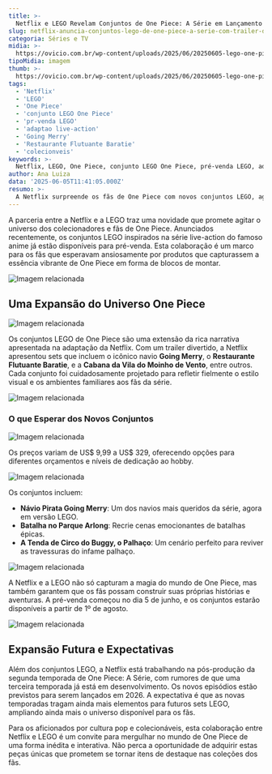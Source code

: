 ```yaml
---
title: >-
  Netflix e LEGO Revelam Conjuntos de One Piece: A Série em Lançamento Imperdível
slug: netflix-anuncia-conjuntos-lego-de-one-piece-a-serie-com-trailer-divertido
categoria: Séries e TV
midia: >-
  https://ovicio.com.br/wp-content/uploads/2025/06/20250605-lego-one-piece-a-serie.webp
tipoMidia: imagem
thumb: >-
  https://ovicio.com.br/wp-content/uploads/2025/06/20250605-lego-one-piece-a-serie.webp
tags:
  - 'Netflix'
  - 'LEGO'
  - 'One Piece'
  - 'conjunto LEGO One Piece'
  - 'pr-venda LEGO'
  - 'adaptao live-action'
  - 'Going Merry'
  - 'Restaurante Flutuante Baratie'
  - 'colecionveis'
keywords: >-
  Netflix, LEGO, One Piece, conjunto LEGO One Piece, pré-venda LEGO, adaptação live-action, Going Merry, Restaurante Flutuante Baratie, colecionáveis
author: Ana Luiza
data: '2025-06-05T11:41:05.000Z'
resumo: >-
  A Netflix surpreende os fãs de One Piece com novos conjuntos LEGO, agora em pré-venda, inspirados na sua adaptação live-action. Os kits oferecem uma experiência imersiva e detalhada, recriando cenários icônicos do universo dos piratas.
---
```


A parceria entre a Netflix e a LEGO traz uma novidade que promete agitar o universo dos colecionadores e fãs de One Piece. Anunciados recentemente, os conjuntos LEGO inspirados na série live-action do famoso anime já estão disponíveis para pré-venda. Esta colaboração é um marco para os fãs que esperavam ansiosamente por produtos que capturassem a essência vibrante de One Piece em forma de blocos de montar.

![Imagem relacionada](https://i0.wp.com/ovicio.com.br/wp-content/uploads/2025/06/20250605-75640_prod.webp?resize=730%2C599&ssl=1)

## Uma Expansão do Universo One Piece

![Imagem relacionada](https://i0.wp.com/ovicio.com.br/wp-content/uploads/2025/06/20250605-75639_lifestyle_envr_crop.webp?resize=730%2C730&ssl=1)

Os conjuntos LEGO de One Piece são uma extensão da rica narrativa apresentada na adaptação da Netflix. Com um trailer divertido, a Netflix apresentou sets que incluem o icônico navio **Going Merry**, o **Restaurante Flutuante Baratie**, e a **Cabana da Vila do Moinho de Vento**, entre outros. Cada conjunto foi cuidadosamente projetado para refletir fielmente o estilo visual e os ambientes familiares aos fãs da série.

![Imagem relacionada](https://i0.wp.com/ovicio.com.br/wp-content/uploads/2025/06/20250605-75639_lifestyle_envr_crop-1.webp?resize=730%2C584&ssl=1)

### O que Esperar dos Novos Conjuntos

![Imagem relacionada](https://i0.wp.com/ovicio.com.br/wp-content/uploads/2025/06/20250605-a-tenda-de-circo-do-buggy-o-palhaco.webp?resize=730%2C689&ssl=1)

Os preços variam de US$ 9,99 a US$ 329, oferecendo opções para diferentes orçamentos e níveis de dedicação ao hobby. 

![Imagem relacionada](https://i0.wp.com/ovicio.com.br/wp-content/uploads/2025/06/20250605-75636_box1_v29.webp?resize=730%2C614&ssl=1)

Os conjuntos incluem:
- **Návio Pirata Going Merry**: Um dos navios mais queridos da série, agora em versão LEGO.
- **Batalha no Parque Arlong**: Recrie cenas emocionantes de batalhas épicas.
- **A Tenda de Circo do Buggy, o Palhaço**: Um cenário perfeito para reviver as travessuras do infame palhaço.

![Imagem relacionada](https://i0.wp.com/ovicio.com.br/wp-content/uploads/2025/06/20250605-40799_prod.webp?resize=617%2C1024&ssl=1)

A Netflix e a LEGO não só capturam a magia do mundo de One Piece, mas também garantem que os fãs possam construir suas próprias histórias e aventuras. A pré-venda começou no dia 5 de junho, e os conjuntos estarão disponíveis a partir de 1º de agosto.

![Imagem relacionada](https://i0.wp.com/ovicio.com.br/wp-content/uploads/2025/06/20250605-40800_web_sec01.webp?resize=730%2C411&ssl=1)

## Expansão Futura e Expectativas

Além dos conjuntos LEGO, a Netflix está trabalhando na pós-produção da segunda temporada de One Piece: A Série, com rumores de que uma terceira temporada já está em desenvolvimento. Os novos episódios estão previstos para serem lançados em 2026. A expectativa é que as novas temporadas tragam ainda mais elementos para futuros sets LEGO, ampliando ainda mais o universo disponível para os fãs.

Para os aficionados por cultura pop e colecionáveis, esta colaboração entre Netflix e LEGO é um convite para mergulhar no mundo de One Piece de uma forma inédita e interativa. Não perca a oportunidade de adquirir estas peças únicas que prometem se tornar itens de destaque nas coleções dos fãs.